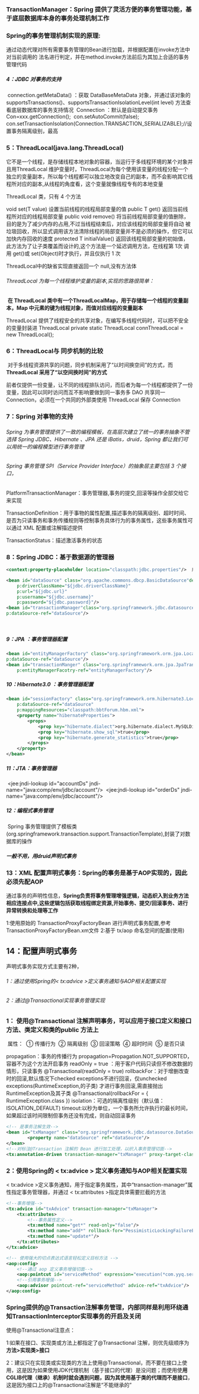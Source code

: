 ### TransactionManager：Spring 提供了灵活方便的事务管理功能，基于底层数据库本身的事务处理机制工作

### Spring的事务管理机制实现的原理:

通过动态代理对所有需要事务管理的Bean进行加载，并根据配置在invoke方法中对当前调用的 法名进行判定，并在method.invoke方法前后为其加上合适的事务管理代码

##### 4：JDBC 对事务的支持

​	connection.getMetaData() ：获取 DataBaseMetaData 对象，并通过该对象的
​	supportsTransactions()、supportsTransactionIsolationLevel(int level) 方法查看底层数据库的事务支持情况
​		Connection ：默认是自动提交事务
​		Con=xxx.getConnection();
​		con.setAutoCommit(false);
​		con.setTransactionIsolation(Connection.TRANSACTION_SERIALIZABLE);//设置事务隔离级别，最高

### 5：ThreadLocal(java.lang.ThreadLocal<T>)

​	它不是一个线程，是存储线程本地对象的容器，当运行于多线程环境的某个对象并且用ThreadLocal 维护变量时，ThreadLocal为每个使用该变量的线程分配一个独立的变量副本，所以每个线程都可以独立地改变自己的副本，而不会影响其它线程所对应的副本,从线程的角度看，这个变量就像线程专有的本地变量

ThreadLocal 类，只有 4 个方法

void   set(T value)
		设置当前线程的线程局部变量的值
public T get()
		返回当前线程所对应的线程局部变量
public void remove()
		将当前线程局部变量的值删除，目的是为了减少内存的占用,不过当线程结束后，对应该线程的局部变量将自动
		被垃圾回收，所以显式调用该方法清除线程的局部变量并不是必须的操作，但它可以加快内存回收的速度
protected T initialValue()
		返回该线程局部变量的初始值，此方法为了让子类覆盖而设计的,这个方法是一个延迟调用方法，在线程第 1次
		调用 get()或 set(Object)时才执行，并且仅执行 1 次
	

ThreadLocal中的缺省实现直接返回一个 null,没有方法体

###### ThreadLocal 为每一个线程维护变量的副本,实现的思路很简单：

​	**在 ThreadLocal 类中有一个ThreadLocalMap，用于存储每一个线程的变量副本，Map 中元素的键为线程对象，而值对应线程的变量副本**

ThreadLocal 提供了线程安全的共享对象，在编写多线程代码时，可以把不安全的变量封装进 ThreadLocal
private static ThreadLocal<Connection>  connThreadLocal = new ThreadLocal<Connection>();

### 6：ThreadLocal与 同步机制的比较

​	对于多线程资源共享的问题，同步机制采用了“以时间换空间”的方式，而 **ThreadLocal 采用了“以空间换时间”的方式**

​	前者仅提供一份变量，让不同的线程排队访问，而后者为每一个线程都提供了一份变量，因此可以同时访问而互不影响要做到同一事务多 DAO 共享同一 Connection，必须在一个共同的外部类使用 ThreadLocal 保存 Connection

### 7：Spring 对事物的支持

###### ​	Spring 为事务管理提供了一致的编程模板，在高层次建立了统一的事务抽象不管选择 Spring JDBC、Hibernate 、JPA 还是 iBatis，druid，Spring 都让我们可以用统一的编程模型进行事务管理

######    Spring 事务管理 SPI（Service Provider Interface）的抽象层主要包括 3 个接口，

   PlatformTransactionManager：事务管理器,事务的提交,回滚等操作全部交给它来实现
	
   TransactionDefinition：用于事物的属性配置,描述事务的隔离级别、超时时间、是否为只读事务和事务传播规则等控制事务具体行为的事务属性，这些事务属性可以通过 XML 配置或注解描述提供

   TransactionStatus：描述激活事务的状态

### 8：Spring JDBC：基于数据源的管理器

```xml
<context:property-placeholder location="classpath:jdbc.properties"/>  用来加载jdbc.properties 配置文件

<bean id="dataSource" class="org.apache.commons.dbcp.BasicDataSource"destroy-method="close"
	p:driverClassName="${jdbc.driverClassName}"
	p:url="${jdbc.url}"
	p:username="${jdbc.username}"
	p:password="${jdbc.password}"/>
<bean id="transactionManager"class="org.springframework.jdbc.datasource.DataSourceTransactionManager"
p:dataSource-ref="dataSource"/>
```

​	

##### 9：JPA ：事务管理器配置

```xml
<bean id="entityManagerFactory" class="org.springframework.orm.jpa.LocalContainerEntityManagerFactoryBean"	
p:dataSource-ref="dataSource"/>
<bean id="transactionManger" class="org.springframework.orm.jpa.JpaTransactionManager"
	p:entityManagerFacotry-ref="entityManagerFactory"/>
```

##### 10：Hibernate3.0 ：事务管理器配置

```xml
<bean id="sessionFactory" class="org.springframework.orm.hibernate3.LocalSessionFactoryBean"
	p:dataSource-ref="dataSource"
	p:mappingResources="classpath:bbtForum.hbm.xml">	
    <property name="hibernateProperties">
        <props>
            <prop key="hibernate.dialect">org.hibernate.dialect.MySQLDialect</prop>
            <prop key="hibernate.show_sql">true</prop>
            <prop key="hibernate.generate_statistics">true</prop>
        </props>	
    </property>
</bean>
```

##### 11：JTA：事务管理器

​	<jee:jndi-lookup id="accountDs" jndi-name="java:comp/env/jdbc/account"/>
​	<jee:jndi-lookup id="orderDs" jndi-name="java:comp/env/jdbc/account"/>

<bean id="transactionManager"
	class="org.springframework.transaction.jta.JtaTransactionManager"/>

##### 12：编程式事务管理

​	Spring 事务管理提供了模板类(org.springframework.transaction.support.TransactionTemplate),封装了对数据库的操作

#####        一般不用，用druid声明式事务

### 13：XML 配置声明式事务：Spring的事务是基于AOP实现的，因此必须先配AOP

​	通过事务的声明性信息，**Spring负责将事务管理增强逻辑，动态织入到业务方法相应连接点中,这些逻辑包括获取线程绑定资源,开始事务、提交/回滚事务、进行异常转换和处理等工作**

1:使用原始的 TransactionProxyFactoryBean 进行声明式事务配置,参考TransactionProxyFactoryBean.xm文件
2:基于 tx/aop 命名空间的配置(使用)

## 14：配置声明式事务

声明式事务实现方式主要有2种，

###### 1：通过使用Spring的< tx:advice >定义事务通知与AOP相关配置实现

###### 2：通过@Transactional实现事务管理实现

###   1：   使用@Transactional 注解声明事务，可以应用于接口定义和接口方法、类定义和类的public 方法上

​     属性：
​	① 传播行为
​	② 隔离级别
​	③ 回滚策略
​	④ 超时时间
​	⑤ 是否只读

propagation：事务的传播行为
	propagation=Propagation.NOT_SUPPORTED，容器不为这个方法开启事务
readOnly = true ：用于客户代码只读但不修改数据的情形，只读事务
	@Transactional(readOnly = true)
rollbackFor：对于增删改查时的回滚,默认情况下checked exceptions不进行回滚，仅unchecked exceptions(RuntimeException,的子类) 才进行事务回滚,需直接抛出RuntimeException及其子类
	@Transactional(rollbackFor = { RuntimeException.class })
isolation：可选的隔离性级别（默认值：ISOLATION_DEFAULT)
timeout:以秒为单位，一个事务所允许执行的最长时间，如果超过该时间限制但事务还没有完成，则自动回滚事务

```xml
<!-- 是事务注解生效-->
<bean id="txManager" class="org.springframework.jdbc.datasource.DataSourceTransactionManager">  
   		<property name="dataSource" ref="dataSource"/>  
</bean>  
<!--对标注@Transaction 注解的 Bean 进行加工处理，以织入事务管理切面-->
<tx:annotation-driven transaction-manager="txManager" proxy-target-class="true" />
```

### 2：使用Spring的 < tx:advice > 定义事务通知与AOP相关配置实现

< tx:advice >定义事务通知，用于指定事务属性，其中“transaction-manager”属性指定事务管理器，并通过				< tx:attributes >指定具体需要拦截的方法

```xml
<!--事务增强-->
<tx:advice id="txAdvice" transaction-manager="txManager">
	<tx:attributes>
		<!--事务属性定义-->
		<tx:method name="get*" read-only="false"/>
		<tx:method name="add*" rollback-for="PessimisticLockingFailureException"/>
		<tx:method name="update*"/>
	</tx:attributes>
</tx:advice>

<!-- 使用强大的切点表达式语言轻松定义目标方法 -->
<aop:config>
	<!--通过 aop 定义事务增强切面-->
	<aop:pointcut id="serviceMethod" expression="execution(*com.yyq.service.*Forum.*(..))"/>
	<!--引用事务增强-->
	<aop:advisor pointcut-ref="serviceMethod" advice-ref="txAdvice"/>
</aop:config>
```



### Spring提供的@Transaction注解事务管理，内部同样是利用环绕通知TransactionInterceptor实现事务的开启及关闭

使用@Transactional注意点：

1:如果在接口、实现类或方法上都指定了@Transactional 注解，则优先级顺序为**方法>实现类>接口**

2：建议只在实现类或实现类的方法上使用@Transactional，而不要在接口上使用，这是因为如果使用JDK代理机制（基于接口的代理）是没问题；而使用使**用CGLIB代理（继承）机制时就会遇到问题，因为其使用基于类的代理而不是接口**，这是因为接口上的@Transactional注解是“不能继承的”





